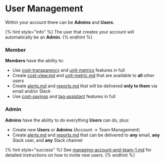 # User Management

Within your account there can be **Admins** and **Users**.

{% hint style="info" %}
The user that creates your account will automatically be an **Admin**.
{% endhint %}

### **Member**

**Members** have the ability to:

* Use [cost-transparency](../cost-transparency/ "mention") and [unit-metrics](../unit-metrics/ "mention") features in full
* Create [cost-view.md](../cost-transparency/key-concepts/cost-view.md "mention") and [unit-metric.md](../unit-metrics/key-concepts/unit-metric.md "mention") that are available to **all** other users
* Create [alerts.md](../notifications/alerts.md "mention") and [reports.md](../notifications/reports.md "mention") that will be delivered **only to them** via email and/or Slack
* Use [cost-savings](../cost-savings/ "mention") and [tag-assistant](../tag-assistant/ "mention") features in full

### **Admin**

**Admins** have the ability to do everything **Users** can do, plus:

* Create new **Users** or **Admins** (Account -> Team Management)
* Create [alerts.md](../notifications/alerts.md "mention") and [reports.md](../notifications/reports.md "mention") that can be delivered to **any** email, **any** Slack user, and **any** Slack channel

{% hint style="success" %}
See [managing-account-and-team-1.md](../../guides/onboarding/managing-account-and-team-1.md "mention") for detailed instructions on how to invite new users.
{% endhint %}
